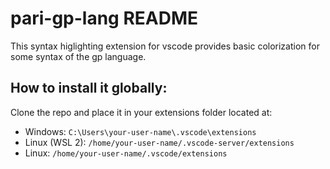 # pari-gp-lang README

This syntax higlighting extension for vscode provides basic colorization for some syntax of the gp language. 

## How to install it globally:

Clone the repo and place it in your extensions folder located at:

* Windows: `C:\Users\your-user-name\.vscode\extensions`
* Linux (WSL 2): `/home/your-user-name/.vscode-server/extensions`
* Linux: `/home/your-user-name/.vscode/extensions`

